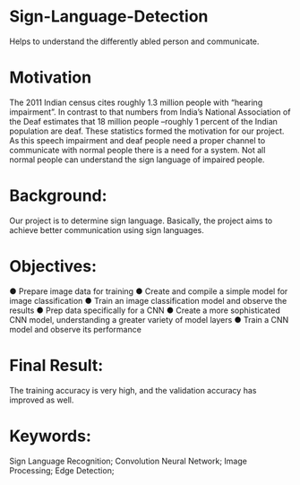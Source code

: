 # Sign-Language-Detection
  Helps to understand the differently abled person and communicate.
# Motivation

The 2011 Indian census cites roughly 1.3 million people with “hearing impairment”. In contrast to that numbers from India’s 
National Association of the Deaf estimates that 18 million people –roughly 1 percent of the Indian population are deaf. 
These statistics formed the motivation for our project. As this speech impairment and deaf people need a proper channel to 
communicate with normal people there is a need for a system. Not all normal people can understand the sign language of
impaired people.

# Background: 
  Our project is to determine sign language. Basically, the project aims to achieve better communication using sign languages.

# Objectives:
  ● Prepare image data for training
  ● Create and compile a simple model for image classification
  ● Train an image classification model and observe the results
  ● Prep data specifically for a CNN
  ● Create a more sophisticated CNN model, understanding a greater variety
  of model layers
  ● Train a CNN model and observe its performance
# Final Result:
  The training accuracy is very high, and the validation accuracy has improved as
  well.
# Keywords: 
  Sign Language Recognition; Convolution Neural Network;
  Image Processing; Edge Detection;

